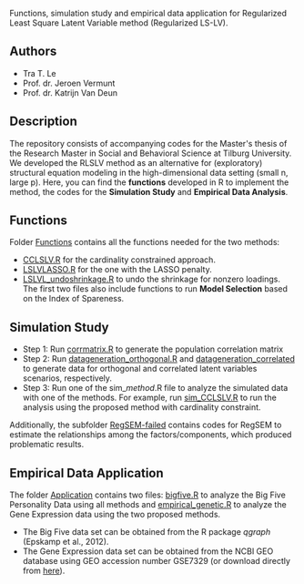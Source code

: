 Functions, simulation study and empirical data application for Regularized Least Square Latent Variable method (Regularized LS-LV).

## Authors
- Tra T. Le 
- Prof. dr. Jeroen Vermunt
- Prof. dr. Katrijn Van Deun

## Description
The repository consists of accompanying codes for the Master's thesis of the Research Master in Social and Behavioral Science at Tilburg University. We developed the RLSLV method as an alternative for (exploratory) structural equation modeling in the high-dimensional data setting (small n, large p).
Here, you can find the **functions** developed in R to implement the method, the codes for the **Simulation Study** and **Empirical Data Analysis**.

## Functions
Folder [Functions](Functions) contains all the functions needed for the two methods: 
- [CCLSLV.R](Functions/CCLSLV.R) for the cardinality constrained approach.
- [LSLVLASSO.R](Functions/LSLVLASSO.R) for the one with the LASSO penalty.
- [LSLVL_undoshrinkage.R](Functions/LSLVL_undoshrinkage.R) to undo the shrinkage for nonzero loadings.
The first two files also include functions to run **Model Selection** based on the Index of Spareness.

## Simulation Study
- Step 1: Run [corrmatrix.R](corrmatrix.R) to generate the population correlation matrix
- Step 2: Run [datageneration_orthogonal.R](datageneration_orthogonal.R) and [datageneration_correlated](datageneration_correlated.R) to generate data for orthogonal and correlated latent variables scenarios, respectively. 
- Step 3: Run one of the sim_*method*.R file to analyze the simulated data with one of the methods. For example, run [sim_CCLSLV.R](sim_CCLSLV.R) to run the analysis using the proposed method with cardinality constraint.

Additionally, the subfolder [RegSEM-failed](https://github.com/trale97/RegularizedLSLV/tree/main/Simulation%20Study/RegSEM-failed) contains codes for RegSEM to estimate the relationships among the factors/components, which produced problematic results. 

## Empirical Data Application
The folder [Application](Application) contains two files: [bigfive.R](bigfive.R) to analyze the Big Five Personality Data using all methods and [empirical_genetic.R](empirical_genetic.R) to analyze the Gene Expression data using the two proposed methods. 
- The Big Five data set can be obtained from the R package *qgraph* (Epskamp et al., 2012).
- The Gene Expression data set can be obtained from the NCBI GEO database using GEO accession number GSE7329 (or download directly from [here](https://ftp.ncbi.nlm.nih.gov/geo/series/GSE7nnn/GSE7329/matrix/GSE7329_series_matrix.txt.gz)).
